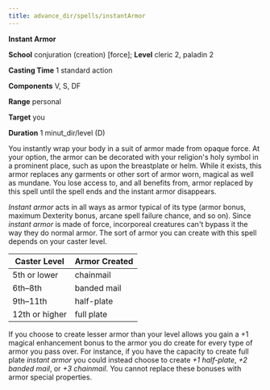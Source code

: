 ```yaml
---
title: advance_dir/spells/instantArmor
---
```

 **Instant Armor**

**School** conjuration (creation) [force]; **Level** cleric 2, paladin 2

**Casting Time** 1 standard action

**Components** V, S, DF

**Range** personal

**Target** you

**Duration** 1 minut_dir/level (D)

You instantly wrap your body in a suit of armor made from opaque force. At your option, the armor can be decorated with your religion's holy symbol in a prominent place, such as upon the breastplate or helm. While it exists, this armor replaces any garments or other sort of armor worn, magical as well as mundane. You lose access to, and all benefits from, armor replaced by this spell until the spell ends and the instant armor disappears.

_Instant armor_ acts in all ways as armor typical of its type (armor bonus, maximum Dexterity bonus, arcane spell failure chance, and so on). Since _instant armor_ is made of force, incorporeal creatures can't bypass it the way they do normal armor. The sort of armor you can create with this spell depends on your caster level.

| Caster Level | Armor Created |
| --- | --- |
| 5th or lower | chainmail |
| 6th–8th | banded mail |
| 9th–11th | half-plate |
| 12th or higher | full plate |

If you choose to create lesser armor than your level allows you gain a +1 magical enhancement bonus to the armor you do create for every type of armor you pass over. For instance, if you have the capacity to create full plate _instant armor_ you could instead choose to create _+1 half-plate_, _+2 banded mail_, or _+3 chainmail_. You cannot replace these bonuses with armor special properties.

